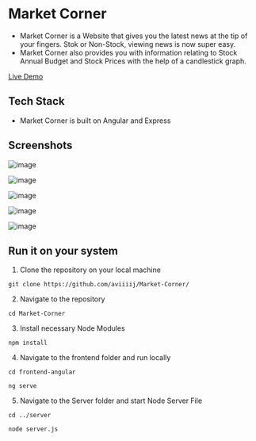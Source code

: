 # Market Corner

- Market Corner is a Website that gives you the latest news at the tip of your fingers. Stok or Non-Stock, viewing news is now super easy.
- Market Corner also provides you with information relating to Stock Annual Budget and Stock Prices with the help of a candlestick graph.


[Live Demo](https://arnav318.github.io/MarketCorner/home)

## Tech Stack
- Market Corner is built on Angular and Express

## Screenshots

![image](https://user-images.githubusercontent.com/43349094/118336660-c2ba1f00-b52f-11eb-92ea-3772408c2d1c.png)

![image](https://user-images.githubusercontent.com/43349094/118336706-d4032b80-b52f-11eb-8a25-f6d15fd70572.png)

![image](https://user-images.githubusercontent.com/43349094/118336753-f137fa00-b52f-11eb-9c51-29859fa16e85.png)

![image](https://user-images.githubusercontent.com/43349094/118336840-1d537b00-b530-11eb-8ea5-6eb9aed446ff.png)

![image](https://user-images.githubusercontent.com/43349094/118336873-2b090080-b530-11eb-8dc6-3f400f61b9b9.png)

## Run it on your system
1. Clone the repository on your local machine

 ```git clone https://github.com/aviiiij/Market-Corner/```
 
2. Navigate to the repository

```cd Market-Corner```

3. Install necessary Node Modules

```npm install```

4. Navigate to the frontend folder and run locally

```cd frontend-angular```

```ng serve```

5. Navigate to the Server folder and start Node Server File

```cd ../server```

```node server.js```
